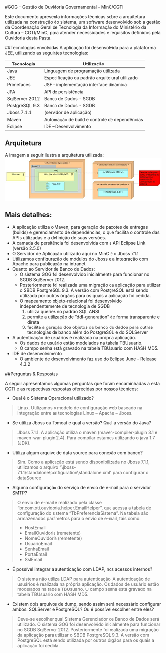 #GOG – Gestão de Ouvidoria Governamental - MinC/CGTI

Este documento apresenta informações técnicas sobre a arquitetura utilizada na construção do sistema, um software desenvolvido sob a gestão da Coordenação Geral de Tecnologia da Informação do Ministério da Cultura – CGTI/MinC, para atender necessidades e requisitos definidos pela Ouvidoria desta Pasta.

##Tecnologias envolvidas
A aplicação foi desenvolvida para a plataforma JEE, utilizando as seguintes tecnologias:

Tecnologia | Utilização
---------- | -----------
Java | Linguagem de programação utilizada
JEE | Especificação ou padrão arquitetural utilizado 
Primefaces | JSF – implementação interface dinâmica 
JPA | API de persistência
SqlServer 2012 | Banco de Dados - SGDB
PostgreSQL 9.3 | Banco de Dados - SGDB
Jboss 7.1.1 | (servidor de aplicação)
Maven | Automação de build e controle de dependências 
Eclipse | IDE – Desenvolvimento 

## Arquitetura
A imagem a seguir ilustra a arquitetura utilizada:
![Arquitetura simplificada](/documentacao/ArquiteturaGOG.jpg)


## Mais detalhes:

* A aplicação utiliza o Maven, para geração de pacotes de entregas (builds) e gerenciamento de dependências, o que facilita o controle das APIs utilizadas e a definição de suas versões.
* A camada de persitência foi desenvolvida com a API Eclipse Link (versão 2.5.0)
* O Servidor de Aplicação utilizado aqui no MinC é o Jboss 7.1.1 
* Utilizamos configuração de módulos do Jboss e a integração com Apache para publicação na intranet
* Quanto ao Servidor de Banco de Dados:
  * O sistema GOG foi desenvolvido inicialmente para funcionar no SGDB SqlServer 2012.
  * Posteriormente foi realizada uma migração da aplicação para utilizar o SBDB PostgreSQL 9.3. A versão com PostgreSQL está sendo utilizada por outros órgãos para os quais a aplicação foi cedida.
  * O mapeamento objeto-relacional foi desenvolvido independentemente de tecnologia de SGDB
    1. utiliza queries no padrão SQL ANSI
    2. permite a utilização de “ddl-generation” de forma transparente e direta
    3. facilita a geração dos objetos de banco de dados para outras tecnologias de banco além do PostgreSQL e do SQLServer
* A autenticação de usuários é realizada na própria aplicação. 
  * Os dados de usuário estão modelados na tabela TBUsuario. 
  * O campo senha está gravado na tabela TBUsuario com HASH MD5.
* IDE de desenvolvimento
  * O ambiente de desenvolvimento faz uso do Eclipse June - Release 4.3.2

##Perguntas & Respostas

A seguir apresentamos algumas perguntas que foram encaminhadas a esta CGTI e as respectivas respostas oferecidas por nossos técnicos:

- Qual é o Sistema Operacional utilizado?
> Linux. Utilizamos o modelo de configuração web baseado na integração entre as tecnologias Linux – Apache – Jboss.

- Se utiliza Jboss ou Tomcat e qual a versão? Qual a versão do Java?
> Jboss 7.1.1. A aplicação utiliza o maven (maven-compiler-plugin 3.1 e maven-war-plugin 2.4). Para compilar estamos utilizando o java 1.7 (JDK).

- Utiliza algum arquivo de data source para conexão com banco?
> Sim. Como a aplicação está sendo disponibilizada no Jboss 7.1.1, utilizamos o arquivo “\jboss-7.1.1\standalone\configuration\standalone.xml” para configurar o dataSource

- Alguma configuração do serviço de envio de e-mail para o servidor SMTP?
> O envio de e-mail é realizado pela classe “br.com.xti.ouvidoria.helper.EmailHelper”, que acessa a tabela de configuração do sistema “TbPreferenciaSistema”.
> Na tabela são armazenados parâmetros para o envio de e-mail, tais como:
>  * HostEmail
>  * EmailOuvidoria (remetente)
>  * NomeOuvidoria (remetente)
>  * UsuarioEmail
>  * SenhaEmail
>  * PortaEmail
>  * SslEmail

- É possível integrar a autenticação com LDAP, nos acessos internos?
>O sistema não utiliza LDAP para autenticação.
> A autenticação de usuários é realizada na própria aplicação. Os dados de usuário estão modelados na tabela TBUsuario. O campo senha está gravado na tabela TBUsuario com HASH MD5.

- Existem dois arquivos de dump, sendo assim será necessário configurar ambos: SQLServer e PostgreSQL? Ou é possível escolher entre eles?
> Deve-se escolher qual Sistema Gerenciador de Banco de Dados será utilizado.
> O sistema GOG foi desenvolvido inicialmente para funcionar no SGDB SqlServer 2012.
> Posteriormente foi realizada uma migração da aplicação para utilizar o SBDB PostgreSQL 9.3. A versão com PostgreSQL está sendo utilizada por outros órgãos para os quais a aplicação foi cedida.


